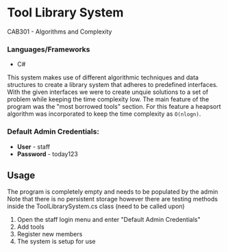 # Tool Library System
CAB301 - Algorithms and Complexity

### Languages/Frameworks
- C#

This system makes use of different algorithmic techniques and data structures to create a library system that adheres to predefined interfaces. With the given interfaces we were to create unquie solutions to a set of problem while keeping the time complexity low. The main feature of the program was the "most borrowed tools" section. For this feature a heapsort algorithm was incorporated to keep the time complexity as `O(nlogn)`.

### Default Admin Credentials:
- **User** - staff
- **Password** - today123

## Usage 

The program is completely empty and needs to be populated by the admin  
Note that there is no persistent storage however there are testing methods inside the ToolLibrarySystem.cs class (need to be called upon)
1) Open the staff login menu and enter "Default Admin Credentials"
2) Add tools
3) Register new members
4) The system is setup for use

